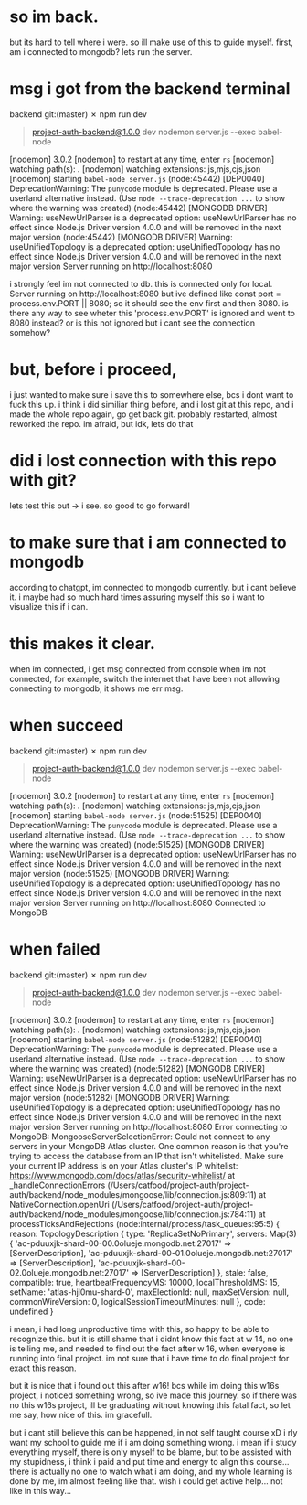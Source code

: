 # so im back.
but its hard to tell where i were. 
so ill make use of this to guide myself. 
first, am i connected to mongodb?
lets run the server.

# msg i got from the backend terminal

backend git:(master) ✗ npm run dev

> project-auth-backend@1.0.0 dev
> nodemon server.js --exec babel-node

[nodemon] 3.0.2
[nodemon] to restart at any time, enter `rs`
[nodemon] watching path(s): *.*
[nodemon] watching extensions: js,mjs,cjs,json
[nodemon] starting `babel-node server.js`
(node:45442) [DEP0040] DeprecationWarning: The `punycode` module is deprecated. Please use a userland alternative instead.
(Use `node --trace-deprecation ...` to show where the warning was created)
(node:45442) [MONGODB DRIVER] Warning: useNewUrlParser is a deprecated option: useNewUrlParser has no effect since Node.js Driver version 4.0.0 and will be removed in the next major version
(node:45442) [MONGODB DRIVER] Warning: useUnifiedTopology is a deprecated option: useUnifiedTopology has no effect since Node.js Driver version 4.0.0 and will be removed in the next major version
Server running on http://localhost:8080


i strongly feel im not connected to db. this is connected only for local.
Server running on http://localhost:8080
but ive defined like
const port = process.env.PORT || 8080;
so it should see the env first and then 8080.
is there any way to see wheter this 'process.env.PORT' is ignored and went to 8080 instead?
or is this not ignored but i cant see the connection somehow?

# but, before i proceed,
i just wanted to make sure i save this to somewhere else,
bcs i dont want to fuck this up. 
i think i did similiar thing before,
and i lost git at this repo,
and i made the whole repo again,
go get back git.
probably restarted, almost reworked the repo.
im afraid, but idk, lets do that

# did i lost connection with this repo with git?
lets test this out
-> i see. so good to go forward!

# to make sure that i am connected to mongodb
according to chatgpt, im connected to mongodb currently.
but i cant believe it.
i maybe had so much hard times assuring myself this
so i want to visualize this if i can.

# this makes it clear.
when im connected, i get msg connected from console
when im not connected, for example, switch the internet that have been not allowing connecting to mongodb, 
it shows me err msg.

# when succeed

 backend git:(master) ✗ npm run dev

> project-auth-backend@1.0.0 dev
> nodemon server.js --exec babel-node

[nodemon] 3.0.2
[nodemon] to restart at any time, enter `rs`
[nodemon] watching path(s): *.*
[nodemon] watching extensions: js,mjs,cjs,json
[nodemon] starting `babel-node server.js`
(node:51525) [DEP0040] DeprecationWarning: The `punycode` module is deprecated. Please use a userland alternative instead.
(Use `node --trace-deprecation ...` to show where the warning was created)
(node:51525) [MONGODB DRIVER] Warning: useNewUrlParser is a deprecated option: useNewUrlParser has no effect since Node.js Driver version 4.0.0 and will be removed in the next major version
(node:51525) [MONGODB DRIVER] Warning: useUnifiedTopology is a deprecated option: useUnifiedTopology has no effect since Node.js Driver version 4.0.0 and will be removed in the next major version
Server running on http://localhost:8080
Connected to MongoDB


# when failed

 backend git:(master) ✗ npm run dev

> project-auth-backend@1.0.0 dev
> nodemon server.js --exec babel-node

[nodemon] 3.0.2
[nodemon] to restart at any time, enter `rs`
[nodemon] watching path(s): *.*
[nodemon] watching extensions: js,mjs,cjs,json
[nodemon] starting `babel-node server.js`
(node:51282) [DEP0040] DeprecationWarning: The `punycode` module is deprecated. Please use a userland alternative instead.
(Use `node --trace-deprecation ...` to show where the warning was created)
(node:51282) [MONGODB DRIVER] Warning: useNewUrlParser is a deprecated option: useNewUrlParser has no effect since Node.js Driver version 4.0.0 and will be removed in the next major version
(node:51282) [MONGODB DRIVER] Warning: useUnifiedTopology is a deprecated option: useUnifiedTopology has no effect since Node.js Driver version 4.0.0 and will be removed in the next major version
Server running on http://localhost:8080
Error connecting to MongoDB: MongooseServerSelectionError: Could not connect to any servers in your MongoDB Atlas cluster. One common reason is that you're trying to access the database from an IP that isn't whitelisted. Make sure your current IP address is on your Atlas cluster's IP whitelist: https://www.mongodb.com/docs/atlas/security-whitelist/
    at _handleConnectionErrors (/Users/catfood/project-auth/project-auth/backend/node_modules/mongoose/lib/connection.js:809:11)
    at NativeConnection.openUri (/Users/catfood/project-auth/project-auth/backend/node_modules/mongoose/lib/connection.js:784:11)
    at processTicksAndRejections (node:internal/process/task_queues:95:5) {
  reason: TopologyDescription {
    type: 'ReplicaSetNoPrimary',
    servers: Map(3) {
      'ac-pduuxjk-shard-00-00.0olueje.mongodb.net:27017' => [ServerDescription],
      'ac-pduuxjk-shard-00-01.0olueje.mongodb.net:27017' => [ServerDescription],
      'ac-pduuxjk-shard-00-02.0olueje.mongodb.net:27017' => [ServerDescription]
    },
    stale: false,
    compatible: true,
    heartbeatFrequencyMS: 10000,
    localThresholdMS: 15,
    setName: 'atlas-hjl0mu-shard-0',
    maxElectionId: null,
    maxSetVersion: null,
    commonWireVersion: 0,
    logicalSessionTimeoutMinutes: null
  },
  code: undefined
}



i mean, i had long unproductive time with this, so happy to be able to recognize this.
but it is still shame that i didnt know this fact at w 14, no one is telling me,
and needed to find out the fact after w 16, when everyone is running into final project.
im not sure that i have time to do final project for exact this reason.

but it is nice that i found out this after w16!
bcs while im doing this w16s project, i noticed something wrong,
so ive made this journey.
so if there was no this w16s project,
ill be graduating without knowing this fatal fact,
so let me say, how nice of this. im gracefull. 

but i cant still believe this can be happened, in not self taught course xD
i rly want my school to guide me if i am doing something wrong.
i mean if i study everything myself, there is only myself to be blame,
but to be assisted with my stupidness, i think i paid and put time and energy to align this course...
there is actually no one to watch what i am doing,
and my whole learning is done by me, im almost feeling like that.
wish i could get active help... not like in this way...